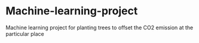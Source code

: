 # Machine-learning-project
Machine learning project for planting trees to offset the CO2 emission at the particular place
